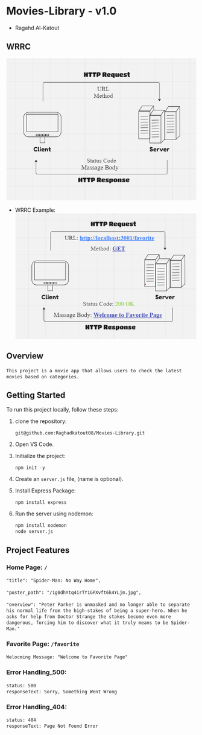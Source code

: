 <!-- Project Name - Project Version -->
# Movies-Library - v1.0

<!-- Author Name -->
* Ragahd Al-Katout

<!-- WRRC -->
## WRRC
![WRRC](./assets/WRRC.png)
<!-- WRRC Example -->
* WRRC Example:
![WRRC Example](./assets/Example_WRRC.png)

## Overview 
    This project is a movie app that allows users to check the latest movies based on categories.


## Getting Started
<!-- The steps that a user must take in order to build this app on their own machine and get it running -->
To run this project locally, follow these steps:

1. clone the repository:
    ```
    git@github.com:Raghadkatout08/Movies-Library.git
    ```

2. Open VS Code.

3. Initialize the project:
    ``` 
    npm init -y 
    ```
4. Create an  ```server.js``` file, (name is optional).

5. Install Express Package: 
    ``` 
    npm install express 
    ```

6. Run the server using nodemon:
    ``` 
    npm install nodemon 
    node server.js
    ```


## Project Features
<!-- The features included in this app -->

### Home Page: `/`

    "title": "Spider-Man: No Way Home",

    "poster_path": "/1g0dhYtq4irTY1GPXvft6k4YLjm.jpg",
    
    "overview": "Peter Parker is unmasked and no longer able to separate his normal life from the high-stakes of being a super-hero. When he asks for help from Doctor Strange the stakes become even more dangerous, forcing him to discover what it truly means to be Spider-Man."

### Favorite Page: `/favorite`
    Welocming Message: "Welcome to Favorite Page"


### Error Handling_500:

    status: 500
    responseText: Sorry, Something Went Wrong

### Error Handling_404:

    status: 404
    responseText: Page Not Found Error